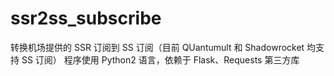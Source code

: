 # ssr2ss_subscribe
转换机场提供的 SSR 订阅到 SS 订阅（目前 QUantumult 和 Shadowrocket 均支持 SS 订阅）
程序使用 Python2 语言，依赖于 Flask、Requests 第三方库
